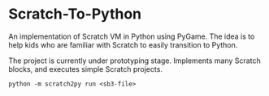 # Scratch-To-Python

An implementation of Scratch VM in Python using PyGame. The idea is to
help kids who are familiar with Scratch to easily transition to
Python.

The project is currently under prototyping stage. Implements many
Scratch blocks, and executes simple Scratch projects.

    python -m scratch2py run <sb3-file>


